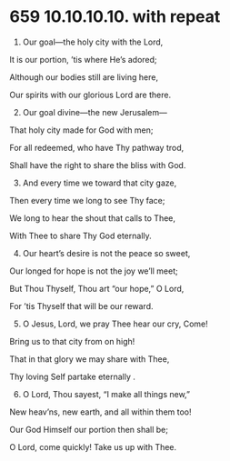 # 659 10.10.10.10. with repeat

1.  Our goal—the holy city with the Lord,

It is our portion, ’tis where He’s adored;

Although our bodies still are living here,

Our spirits with our glorious Lord are there.

2.  Our goal divine—the new Jerusalem—

That holy city made for God with men;

For all redeemed, who have Thy pathway trod,

Shall have the right to share the bliss with God.

3.  And every time we toward that city gaze,

Then every time we long to see Thy face;

We long to hear the shout that calls to Thee,

With Thee to share Thy God eternally.

4.  Our heart’s desire is not the peace so sweet,

Our longed for hope is not the joy we’ll meet;

But Thou Thyself, Thou art “our hope,” O Lord,

For ’tis Thyself that will be our reward.

5.  O Jesus, Lord, we pray Thee hear our cry, Come!

Bring us to that city from on high!

That in that glory we may share with Thee,

Thy loving Self partake eternally .

6.  O Lord, Thou sayest, “I make all things new,”

New heav’ns, new earth, and all within them too!

Our God Himself our portion then shall be;

O Lord, come quickly! Take us up with Thee.

